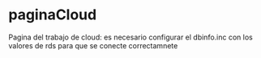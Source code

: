 # paginaCloud
Pagina del trabajo de cloud:       es necesario configurar el dbinfo.inc con los valores de rds para que se conecte correctamnete
